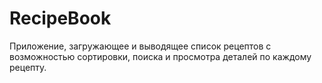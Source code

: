 # RecipeBook
Приложение, загружающее и выводящее список рецептов с возможностью сортировки, поиска и просмотра деталей по каждому рецепту.
